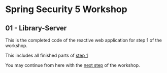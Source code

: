 # Spring Security 5 Workshop

## 01 - Library-Server

This is the completed code of the reactive web application for step 1 of the workshop.

This includes all finished parts of [step 1](https://andifalk.github.io/reactive-spring-security-5-workshop/#_step_1_auto_configuration)

You may continue from here with the [next step](https://andifalk.github.io/reactive-spring-security-5-workshop/#_step_2_customize_authentication) of the workshop.
